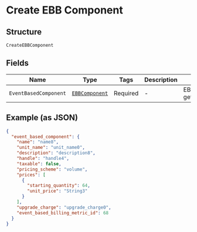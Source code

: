 
# Create EBB Component

## Structure

`CreateEBBComponent`

## Fields

| Name | Type | Tags | Description | Getter | Setter |
|  --- | --- | --- | --- | --- | --- |
| `EventBasedComponent` | [`EBBComponent`](../../doc/models/ebb-component.md) | Required | - | EBBComponent getEventBasedComponent() | setEventBasedComponent(EBBComponent eventBasedComponent) |

## Example (as JSON)

```json
{
  "event_based_component": {
    "name": "name8",
    "unit_name": "unit_name0",
    "description": "description8",
    "handle": "handle4",
    "taxable": false,
    "pricing_scheme": "volume",
    "prices": [
      {
        "starting_quantity": 64,
        "unit_price": "String3"
      }
    ],
    "upgrade_charge": "upgrade_charge0",
    "event_based_billing_metric_id": 68
  }
}
```

